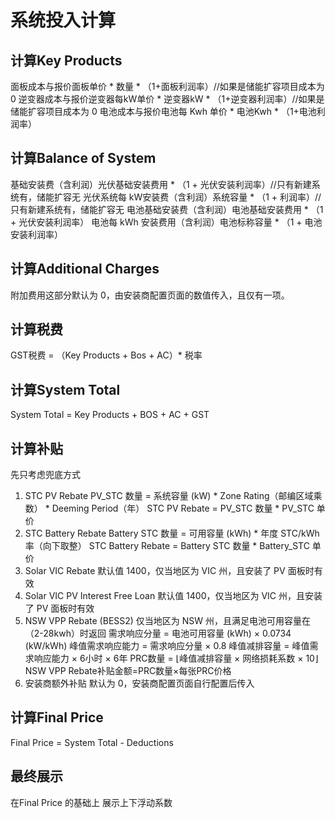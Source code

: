 # 系统投入计算
## 计算Key Products
面板成本与报价面板单价 * 数量 * （1+面板利润率）//如果是储能扩容项目成本为 0
逆变器成本与报价逆变器每kW单价 * 逆变器kW * （1+逆变器利润率）//如果是储能扩容项目成本为 0
电池成本与报价电池每 Kwh 单价 * 电池Kwh * （1+电池利润率）
## 计算Balance of System
基础安装费（含利润）光伏基础安装费用 * （1 + 光伏安装利润率）//只有新建系统有，储能扩容无
光伏系统每 kW安装费（含利润）系统容量 * （1 + 利润率）//只有新建系统有，储能扩容无
电池基础安装费（含利润）电池基础安装费用 * （1 + 光伏安装利润率）
电池每 kWh 安装费用（含利润）电池标称容量 * （1 + 电池安装利润率）
## 计算Additional Charges
附加费用这部分默认为 0，由安装商配置页面的数值传入，且仅有一项。

## 计算税费
GST税费 = （Key Products + Bos + AC）* 税率

## 计算System Total
System Total = Key Products + BOS  + AC + GST

## 计算补贴
先只考虑兜底方式
1. STC PV Rebate
PV_STC 数量 = 系统容量 (kW) * Zone Rating（邮编区域乘数） * Deeming Period（年）
STC PV Rebate = PV_STC 数量 * PV_STC 单价
2. STC Battery Rebate
Battery STC 数量 = 可用容量 (kWh) * 年度 STC/kWh 率（向下取整）
STC Battery Rebate = Battery STC 数量 * Battery_STC 单价
3. Solar VIC Rebate
默认值 1400，仅当地区为 VIC 州，且安装了 PV 面板时有效
4. Solar VIC PV Interest Free Loan
默认值 1400，仅当地区为 VIC 州，且安装了 PV 面板时有效
5. NSW VPP Rebate (BESS2)
仅当地区为 NSW 州，且满足电池可用容量在（2-28kwh）时返回
需求响应分量 = 电池可用容量 (kWh) × 0.0734 (kW/kWh)
峰值需求响应能力 = 需求响应分量 × 0.8
峰值减排容量 = 峰值需求响应能力 × 6小时 × 6年
PRC数量 = ⌊峰值减排容量 × 网络损耗系数 × 10⌋
NSW VPP Rebate补贴金额=PRC数量×每张PRC价格
5. 安装商额外补贴
默认为 0，安装商配置页面自行配置后传入

## 计算Final Price
Final Price = System Total - Deductions

## 最终展示
在Final Price 的基础上 展示上下浮动系数
